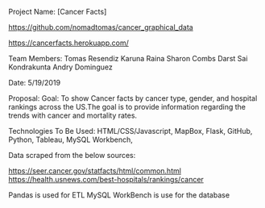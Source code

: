 Project Name: [Cancer Facts]

https://github.com/nomadtomas/cancer_graphical_data

https://cancerfacts.herokuapp.com/

Team Members:
Tomas Resendiz
Karuna Raina
Sharon Combs Darst
Sai Kondrakunta
Andry Dominguez

Date: 5/19/2019

Proposal:
Goal: To show Cancer facts by cancer type, gender, and hospital rankings across the US.The goal is to provide information regarding the trends with cancer and mortality rates.

Technologies To Be Used:
HTML/CSS/Javascript, MapBox, Flask, GitHub, Python, Tableau, MySQL Workbench, 

Data scraped from the below sources:

https://seer.cancer.gov/statfacts/html/common.html
https://health.usnews.com/best-hospitals/rankings/cancer

Pandas is used for ETL 
MySQL WorkBench is use for the database
